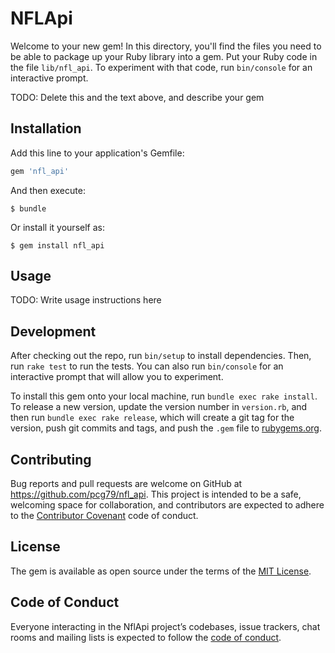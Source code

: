 # NFLApi

Welcome to your new gem! In this directory, you'll find the files you need to be able to package up your Ruby library into a gem. Put your Ruby code in the file `lib/nfl_api`. To experiment with that code, run `bin/console` for an interactive prompt.

TODO: Delete this and the text above, and describe your gem

## Installation

Add this line to your application's Gemfile:

```ruby
gem 'nfl_api'
```

And then execute:

    $ bundle

Or install it yourself as:

    $ gem install nfl_api

## Usage

TODO: Write usage instructions here

## Development

After checking out the repo, run `bin/setup` to install dependencies. Then, run `rake test` to run the tests. You can also run `bin/console` for an interactive prompt that will allow you to experiment.

To install this gem onto your local machine, run `bundle exec rake install`. To release a new version, update the version number in `version.rb`, and then run `bundle exec rake release`, which will create a git tag for the version, push git commits and tags, and push the `.gem` file to [rubygems.org](https://rubygems.org).

## Contributing

Bug reports and pull requests are welcome on GitHub at https://github.com/pcg79/nfl_api. This project is intended to be a safe, welcoming space for collaboration, and contributors are expected to adhere to the [Contributor Covenant](http://contributor-covenant.org) code of conduct.

## License

The gem is available as open source under the terms of the [MIT License](https://opensource.org/licenses/MIT).

## Code of Conduct

Everyone interacting in the NflApi project’s codebases, issue trackers, chat rooms and mailing lists is expected to follow the [code of conduct](https://github.com/pcg79/nfl_api/blob/master/CODE_OF_CONDUCT.md).
